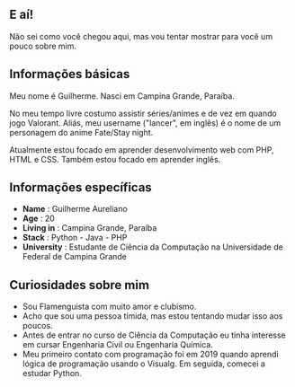 ## E aí!

Não sei como você chegou aqui, mas vou tentar mostrar para você um pouco sobre mim.

## Informações básicas

Meu nome é Guilherme. Nasci em Campina Grande, Paraíba.

No meu tempo livre costumo assistir séries/animes e de vez em quando jogo Valorant. Aliás, meu username ("lancer", em inglês) é o nome de um personagem do anime Fate/Stay night.

Atualmente estou focado em aprender desenvolvimento web com PHP, HTML e CSS. Também estou focado em aprender inglês.

## Informações específicas

* **Name** : Guilherme Aureliano
* **Age** : 20
* **Living in** : Campina Grande, Paraíba
* **Stack** : Python - Java - PHP
* **University** : Estudante de Ciência da Computação na Universidade de Federal de Campina Grande

## Curiosidades sobre mim

* Sou Flamenguista com muito amor e clubismo.
* Acho que sou uma pessoa tímida, mas estou tentando mudar isso aos poucos.
* Antes de entrar no curso de Ciência da Computação eu tinha interesse em cursar Engenharia Civil ou Engenharia Química.
* Meu primeiro contato com programação foi em 2019 quando aprendi lógica de programação usando o Visualg. Em seguida, comecei a estudar Python.
